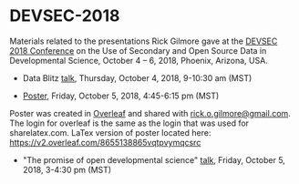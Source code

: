 # DEVSEC-2018

Materials related to the presentations Rick Gilmore gave at the [DEVSEC 2018 Conference](https://convention2.allacademic.com/one/srcd/devsec18/index.php?cmd=Prepare+Online+Program&program_focus=main&PHPSESSID=ghs9iuu3994o7nv5bd03p5d1g3) on the Use of Secondary and Open Source Data in Developmental Science, October 4 – 6, 2018, Phoenix, Arizona, USA.

- Data Blitz [talk](https://gilmore-lab.github.io/DEVSEC-2018/data_blitz/), Thursday, October 4, 2018, 9-10:30 am (MST)

- [Poster](poster/gilmore-adolph-seisler-devsec-2018-poster.pdf), Friday, October 5, 2018, 4:45-6:15 pm (MST)

Poster was created in [Overleaf](https://v2.overleaf.com/login) and shared with rick.o.gilmore@gmail.com. The login for overleaf is the same as the login that was used for sharelatex.com. LaTex version of poster located here: https://v2.overleaf.com/8655138865vqtpvymqcsrc

- "The promise of open developmental science"  [talk](https://gilmore-lab.github.io/DEVSEC-2018/promise-of-open-dev-sci/), Friday, October 5, 2018, 3-4:30 pm (MST)
